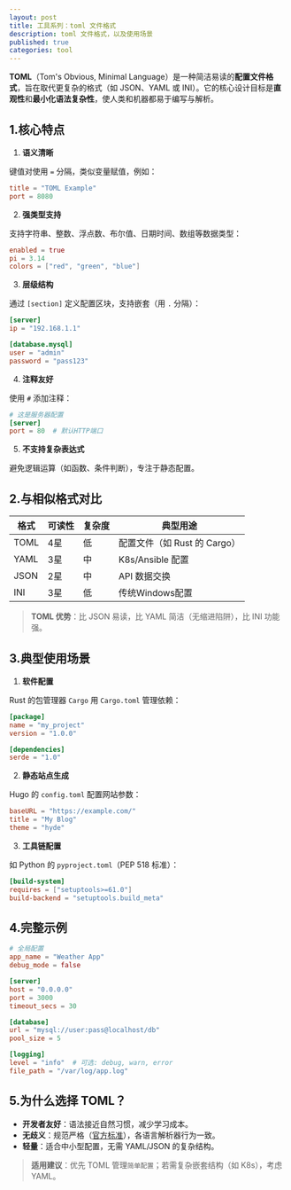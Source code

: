 ```yaml
---
layout: post
title: 工具系列：toml 文件格式
description: toml 文件格式，以及使用场景
published: true
categories: tool
---
```


**TOML**（Tom's Obvious, Minimal Language）是一种简洁易读的**配置文件格式**，旨在取代更复杂的格式（如 JSON、YAML 或 INI）。它的核心设计目标是**直观性**和**最小化语法复杂性**，使人类和机器都易于编写与解析。



## **1.核心特点**

1. **语义清晰**  

键值对使用 `=` 分隔，类似变量赋值，例如：

```toml
title = "TOML Example"
port = 8080
```

2. **强类型支持**  

支持字符串、整数、浮点数、布尔值、日期时间、数组等数据类型：

```toml
enabled = true
pi = 3.14
colors = ["red", "green", "blue"]
```

3. **层级结构**  

通过 `[section]` 定义配置区块，支持嵌套（用 `.` 分隔）：

```toml
[server]
ip = "192.168.1.1"

[database.mysql]
user = "admin"
password = "pass123"
```

4. **注释友好**  

使用 `#` 添加注释：

```toml
# 这是服务器配置
[server]
port = 80  # 默认HTTP端口
```

5. **不支持复杂表达式**  

避免逻辑运算（如函数、条件判断），专注于静态配置。



## **2.与相似格式对比**

| 格式   | 可读性 | 复杂度 | 典型用途         |
|--------|--------|--------|------------------|
| TOML  | 4星   | 低     | 配置文件（如 Rust 的 Cargo） |
| YAML  | 3星    | 中     | K8s/Ansible 配置 |
| JSON  | 2星     | 中     | API 数据交换     |
| INI   | 3星    | 低     | 传统Windows配置  |

> **TOML 优势**：比 JSON 易读，比 YAML 简洁（无缩进陷阱），比 INI 功能强。


## **3.典型使用场景**

1. **软件配置**  

Rust 的包管理器 `Cargo` 用 `Cargo.toml` 管理依赖：

```toml
[package]
name = "my_project"
version = "1.0.0"

[dependencies]
serde = "1.0"
```

2. **静态站点生成**  
   
Hugo 的 `config.toml` 配置网站参数：

```toml
baseURL = "https://example.com/"
title = "My Blog"
theme = "hyde"
```

3. **工具链配置**  

如 Python 的 `pyproject.toml`（PEP 518 标准）：
   
```toml
[build-system]
requires = ["setuptools>=61.0"]
build-backend = "setuptools.build_meta"
```


## **4.完整示例**

```toml
# 全局配置
app_name = "Weather App"
debug_mode = false

[server]
host = "0.0.0.0"
port = 3000
timeout_secs = 30

[database]
url = "mysql://user:pass@localhost/db"
pool_size = 5

[logging]
level = "info"  # 可选: debug, warn, error
file_path = "/var/log/app.log"
```

## **5.为什么选择 TOML？**

- **开发者友好**：语法接近自然习惯，减少学习成本。
- **无歧义**：规范严格（[官方标准](https://toml.io)），各语言解析器行为一致。
- **轻量**：适合中小型配置，无需 YAML/JSON 的复杂结构。

> **适用建议**：优先 TOML 管理`简单配置`；若需复杂嵌套结构（如 K8s），考虑 YAML。









[NingG]:    http://ningg.github.io  "NingG"










